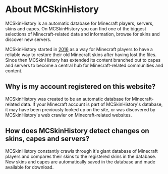 # About MCSkinHistory

MCSkinHistory is an automatic database for Minecraft players, servers, skins and capes. On MCSkinHistory you can find one of the biggest selections of Minecraft-related data and information, browse for skins and discover new servers.

MCSkinHistory started in [2016](/help/history) as a way for Minecraft players to have a reliable way to restore their old Minecraft skins after having lost the files. Since then MCSkinHistory has extended its content branched out to capes and servers to become a central hub for Minecraft-related communities and content.

## Why is my account registered on this website?

MCSkinHistory was created to be an automatic database for Minecraft-related data. If your Minecraft account is part of MCSkinHistory's database, it may have been previously looked up on the site, or was discovered by MCSkinHistory's web crawler on Minecraft-related websites.

## How does MCSkinHistory detect changes on skins, capes and servers?

MCSkinHistory constantly crawls through it's giant database of Minecraft players and compares their skins to the registered skins in the database. New skins and capes are automatically saved in the database and made available for download.